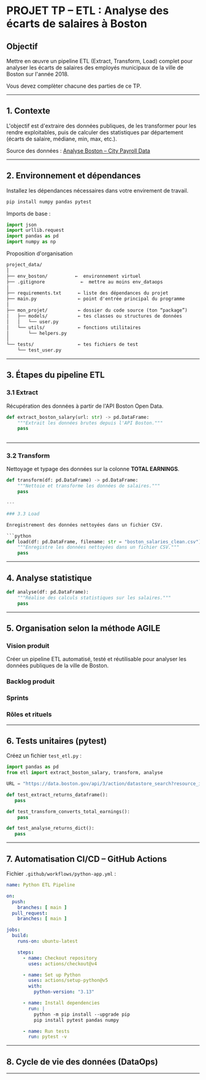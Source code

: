 # PROJET TP – ETL : Analyse des écarts de salaires à Boston

## Objectif

Mettre en œuvre un pipeline ETL (Extract, Transform, Load) complet pour analyser les écarts de salaires des employés municipaux de la ville de Boston sur l'année 2018.

Vous devez complèter chacune des parties de ce TP.

---

## 1. Contexte

L'objectif est d'extraire des données publiques, de les transformer pour les rendre exploitables, puis de calculer des statistiques par département (écarts de salaire, médiane, min, max, etc.).

Source des données :
[Analyse Boston – City Payroll Data](https://data.boston.gov/api/3/action/datastore_search?resource_id=31358fd1-849a-48e0-8285-e813f6efbdf1)

---

## 2. Environnement et dépendances

Installez les dépendances nécessaires dans votre envirement de travail.

```bash
pip install numpy pandas pytest
```

Imports de base :

```python
import json
import urllib.request
import pandas as pd
import numpy as np
```

Proposition d'organisation

```txt
project_data/
│
├── env_boston/          ←  environnement virtuel
├── .gitignore             ←  mettre au moins env_dataops
│
├── requirements.txt      ← liste des dépendances du projet
├── main.py               ← point d'entrée principal du programme
│
├── mon_projet/           ← dossier du code source (ton “package”)
│   ├── models/           ← tes classes ou structures de données
│   │   └── user.py
│   └── utils/            ← fonctions utilitaires
│       └── helpers.py
│
└── tests/                ← tes fichiers de test
    └── test_user.py
```

---

## 3. Étapes du pipeline ETL

### 3.1 Extract

Récupération des données à partir de l'API Boston Open Data.

```python
def extract_boston_salary(url: str) -> pd.DataFrame:
    """Extrait les données brutes depuis l'API Boston."""
    pass
 
```

---

### 3.2 Transform

Nettoyage et typage des données sur la colonne **TOTAL EARNINGS**.

```python
def transform(df: pd.DataFrame) -> pd.DataFrame:
    """Nettoie et transforme les données de salaires."""
    pass

---

### 3.3 Load

Enregistrement des données nettoyées dans un fichier CSV.

```python
def load(df: pd.DataFrame, filename: str = "boston_salaries_clean.csv") -> None:
    """Enregistre les données nettoyées dans un fichier CSV."""
    pass
```

---

## 4. Analyse statistique

```python
def analyse(df: pd.DataFrame):
    """Réalise des calculs statistiques sur les salaires."""
    pass
```

---

## 5. Organisation selon la méthode AGILE

### Vision produit

Créer un pipeline ETL automatisé, testé et réutilisable pour analyser les données publiques de la ville de Boston.

### Backlog produit

### Sprints

### Rôles et rituels

---

## 6. Tests unitaires (pytest)

Créez un fichier `test_etl.py` :

```python
import pandas as pd
from etl import extract_boston_salary, transform, analyse

URL = "https://data.boston.gov/api/3/action/datastore_search?resource_id=31358fd1-849a-48e0-8285-e813f6efbdf1"

def test_extract_returns_dataframe():
   pass

def test_transform_converts_total_earnings():
    pass

def test_analyse_returns_dict():
   pass
```

---

## 7. Automatisation CI/CD – GitHub Actions

Fichier `.github/workflows/python-app.yml` :

```yaml
name: Python ETL Pipeline

on:
  push:
    branches: [ main ]
  pull_request:
    branches: [ main ]

jobs:
  build:
    runs-on: ubuntu-latest

    steps:
      - name: Checkout repository
        uses: actions/checkout@v4

      - name: Set up Python
        uses: actions/setup-python@v5
        with:
          python-version: "3.13"

      - name: Install dependencies
        run: |
          python -m pip install --upgrade pip
          pip install pytest pandas numpy

      - name: Run tests
        run: pytest -v
```

---

## 8. Cycle de vie des données (DataOps)



---
